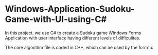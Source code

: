 # Windows-Application-Sudoku-Game-with-UI-using-C#

In this project, we use C# to create a Sudoku game Windows Forms Application with user interface having different levels of difficulites. 

The core algorithm file is coded in C++, which can be used by the form1.c
